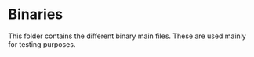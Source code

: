 # Binaries
This folder contains the different binary main files. These are used mainly for testing purposes.
